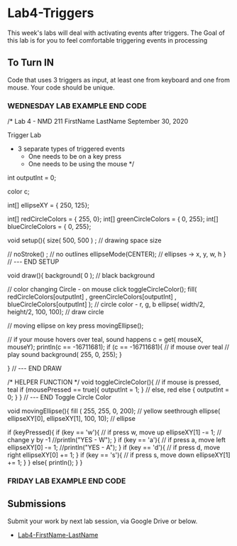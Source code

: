 # Lab4-Triggers
This week's labs will deal with activating events after triggers. 
The Goal of this lab is for you to feel comfortable triggering events in processing

## To Turn IN
Code that uses 3 triggers as input, at least one from keyboard and one from mouse. 
Your code should be unique.

### WEDNESDAY LAB EXAMPLE END CODE
/* 
Lab 4 - NMD 211
FirstName LastName
September 30, 2020

Trigger Lab
- 3 separate types of triggered events
  - One needs to be on a key press
  - One needs to be using the mouse
*/

int outputInt = 0;

color c;

int[] ellipseXY = { 250, 125};

int[] redCircleColors = {    255, 0};
int[] greenCircleColors = {  0,   255};
int[] blueCircleColors = {   0,   255};

void setup(){
  size( 500, 500 ) ;    // drawing space size
  
  // 
  noStroke() ;          // no outlines
  ellipseMode(CENTER);  // ellipses -> x, y, w, h
} // --- END SETUP

void draw(){
  background( 0 );      // black background
  
  // color changing Circle - on mouse click
  toggleCircleColor();
  fill(    redCircleColors[outputInt]   , 
           greenCircleColors[outputInt] ,
           blueCircleColors[outputInt]  );          // circle color - r, g, b
  ellipse( width/2, height/2, 100, 100);    // draw circle


  // moving ellipse on key press
   movingEllipse();
   
   // if your mouse hovers over teal, sound happens
   c = get( mouseX, mouseY);
   println(c == -16711681);
   if (c == -16711681){ // if mouse over teal
     // play sound
     background( 255, 0, 255);
   }
   
} // --- END DRAW

/* HELPER FUNCTION */
void toggleCircleColor(){
  // if mouse is pressed, teal
  if (mousePressed == true){
    outputInt = 1;
  }
  // else, red
  else {
    outputInt = 0;
  } 
} // --- END Toggle Circle Color

void movingEllipse(){
  fill ( 255, 255, 0, 200);                 // yellow seethrough
  ellipse(   ellipseXY[0], 
             ellipseXY[1], 
             100, 10);     // ellipse 
  
  if (keyPressed){
    if (key == 'w'){                        // if press w, move up
      ellipseXY[1] -= 1;                    // change y by -1 
      //println("YES - W");
    }
    if (key == 'a'){                        // if press a, move left
      ellipseXY[0] -= 1;
      //println("YES - A");
    }
    if (key == 'd'){                        // if press d, move right
      ellipseXY[0] += 1;
    }
    if (key == 's'){                        // if press s, move down
      ellipseXY[1] += 1; 
    }
  }
  else{
    println();
  }
}

### FRIDAY LAB EXAMPLE END CODE

## Submissions
Submit your work by next lab session, via Google Drive or below.

- [Lab4-FirstName-LastName](http://example.com/)
